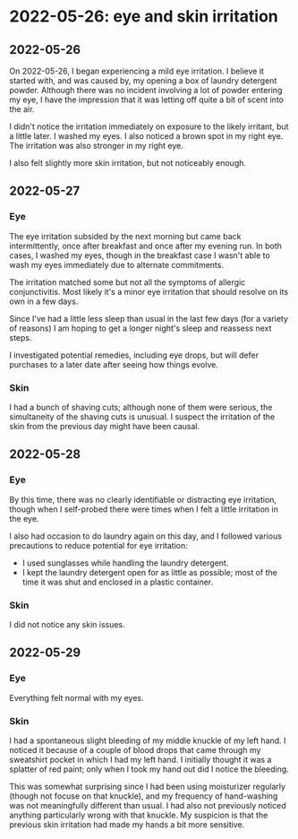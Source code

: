 # 2022-05-26: eye and skin irritation

## 2022-05-26

On 2022-05-26, I began experiencing a mild eye irritation. I believe
it started with, and was caused by, my opening a box of laundry
detergent powder. Although there was no incident involving a lot of
powder entering my eye, I have the impression that it was letting off
quite a bit of scent into the air.

I didn't notice the irritation immediately on exposure to the likely
irritant, but a little later. I washed my eyes. I also noticed a brown
spot in my right eye. The irritation was also stronger in my right
eye.

I also felt slightly more skin irritation, but not noticeably enough.

## 2022-05-27

### Eye

The eye irritation subsided by the next morning but came back
intermittently, once after breakfast and once after my evening run. In
both cases, I washed my eyes, though in the breakfast case I wasn't
able to wash my eyes immediately due to alternate commitments.

The irritation matched some but not all the symptoms of allergic
conjunctivitis. Most likely it's a minor eye irritation that should
resolve on its own in a few days.

Since I've had a little less sleep than usual in the last few days
(for a variety of reasons) I am hoping to get a longer night's sleep
and reassess next steps.

I investigated potential remedies, including eye drops, but will defer
purchases to a later date after seeing how things evolve.

### Skin

I had a bunch of shaving cuts; although none of them were serious, the
simultaneity of the shaving cuts is unusual. I suspect the irritation
of the skin from the previous day might have been causal.

## 2022-05-28

### Eye

By this time, there was no clearly identifiable or distracting eye
irritation, though when I self-probed there were times when I felt a
little irritation in the eye.

I also had occasion to do laundry again on this day, and I followed
various precautions to reduce potential for eye irritation:

* I used sunglasses while handling the laundry detergent.
* I kept the laundry detergent open for as little as possible; most of
  the time it was shut and enclosed in a plastic container.

### Skin

I did not notice any skin issues.

## 2022-05-29

### Eye

Everything felt normal with my eyes.

### Skin

I had a spontaneous slight bleeding of my middle knuckle of my left
hand. I noticed it because of a couple of blood drops that came
through my sweatshirt pocket in which I had my left hand. I initially
thought it was a splatter of red paint; only when I took my hand out
did I notice the bleeding.

This was somewhat surprising since I had been using moisturizer
regularly (though not focuse on that knuckle), and my frequency of
hand-washing was not meaningfully different than usual. I had also not
previously noticed anything particularly wrong with that knuckle. My
suspicion is that the previous skin irritation had made my hands a bit
more sensitive.
